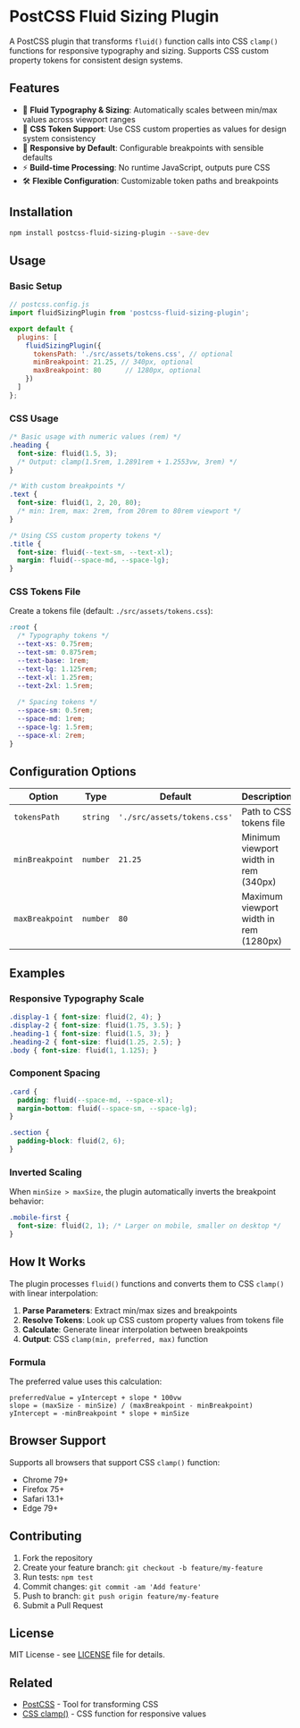 # PostCSS Fluid Sizing Plugin

A PostCSS plugin that transforms `fluid()` function calls into CSS `clamp()` functions for responsive typography and sizing. Supports CSS custom property tokens for consistent design systems.

## Features

- 🔄 **Fluid Typography & Sizing**: Automatically scales between min/max values across viewport ranges
- 🎯 **CSS Token Support**: Use CSS custom properties as values for design system consistency  
- 📱 **Responsive by Default**: Configurable breakpoints with sensible defaults
- ⚡ **Build-time Processing**: No runtime JavaScript, outputs pure CSS
- 🛠️ **Flexible Configuration**: Customizable token paths and breakpoints

## Installation

```bash
npm install postcss-fluid-sizing-plugin --save-dev
```

## Usage

### Basic Setup

```js
// postcss.config.js
import fluidSizingPlugin from 'postcss-fluid-sizing-plugin';

export default {
  plugins: [
    fluidSizingPlugin({
      tokensPath: './src/assets/tokens.css', // optional
      minBreakpoint: 21.25, // 340px, optional  
      maxBreakpoint: 80      // 1280px, optional
    })
  ]
};
```

### CSS Usage

```css
/* Basic usage with numeric values (rem) */
.heading {
  font-size: fluid(1.5, 3);
  /* Output: clamp(1.5rem, 1.2891rem + 1.2553vw, 3rem) */
}

/* With custom breakpoints */
.text {
  font-size: fluid(1, 2, 20, 80);
  /* min: 1rem, max: 2rem, from 20rem to 80rem viewport */
}

/* Using CSS custom property tokens */
.title {
  font-size: fluid(--text-sm, --text-xl);
  margin: fluid(--space-md, --space-lg);
}
```

### CSS Tokens File

Create a tokens file (default: `./src/assets/tokens.css`):

```css
:root {
  /* Typography tokens */
  --text-xs: 0.75rem;
  --text-sm: 0.875rem; 
  --text-base: 1rem;
  --text-lg: 1.125rem;
  --text-xl: 1.25rem;
  --text-2xl: 1.5rem;
  
  /* Spacing tokens */
  --space-sm: 0.5rem;
  --space-md: 1rem;
  --space-lg: 1.5rem;
  --space-xl: 2rem;
}
```

## Configuration Options

| Option | Type | Default | Description |
|--------|------|---------|-------------|
| `tokensPath` | `string` | `'./src/assets/tokens.css'` | Path to CSS tokens file |
| `minBreakpoint` | `number` | `21.25` | Minimum viewport width in rem (340px) |  
| `maxBreakpoint` | `number` | `80` | Maximum viewport width in rem (1280px) |

## Examples

### Responsive Typography Scale

```css
.display-1 { font-size: fluid(2, 4); }
.display-2 { font-size: fluid(1.75, 3.5); }
.heading-1 { font-size: fluid(1.5, 3); }
.heading-2 { font-size: fluid(1.25, 2.5); }
.body { font-size: fluid(1, 1.125); }
```

### Component Spacing

```css
.card {
  padding: fluid(--space-md, --space-xl);
  margin-bottom: fluid(--space-sm, --space-lg);
}

.section {
  padding-block: fluid(2, 6);
}
```

### Inverted Scaling

When `minSize > maxSize`, the plugin automatically inverts the breakpoint behavior:

```css
.mobile-first {
  font-size: fluid(2, 1); /* Larger on mobile, smaller on desktop */
}
```

## How It Works

The plugin processes `fluid()` functions and converts them to CSS `clamp()` with linear interpolation:

1. **Parse Parameters**: Extract min/max sizes and breakpoints
2. **Resolve Tokens**: Look up CSS custom property values from tokens file  
3. **Calculate**: Generate linear interpolation between breakpoints
4. **Output**: CSS `clamp(min, preferred, max)` function

### Formula

The preferred value uses this calculation:
```
preferredValue = yIntercept + slope * 100vw
slope = (maxSize - minSize) / (maxBreakpoint - minBreakpoint)  
yIntercept = -minBreakpoint * slope + minSize
```

## Browser Support

Supports all browsers that support CSS `clamp()` function:
- Chrome 79+
- Firefox 75+ 
- Safari 13.1+
- Edge 79+

## Contributing

1. Fork the repository
2. Create your feature branch: `git checkout -b feature/my-feature`
3. Run tests: `npm test`
4. Commit changes: `git commit -am 'Add feature'`
5. Push to branch: `git push origin feature/my-feature`
6. Submit a Pull Request

## License

MIT License - see [LICENSE](LICENSE) file for details.

## Related

- [PostCSS](https://postcss.org/) - Tool for transforming CSS
- [CSS clamp()](https://developer.mozilla.org/en-US/docs/Web/CSS/clamp) - CSS function for responsive values